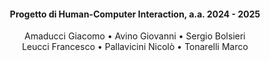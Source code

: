 <h4 align="center">Progetto di Human-Computer Interaction, a.a. 2024 - 2025</h4>
<p align="center">
    Amaducci Giacomo •
    Avino Giovanni •
    Sergio Bolsieri <br>
    Leucci Francesco •
    Pallavicini Nicolò •
    Tonarelli Marco
</p>
